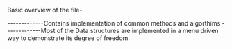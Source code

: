 Basic overview of the file-

-------------Contains implementation of common methods and algorthims
-------------Most of the Data structures are implemented in a menu driven way to demonstrate its degree of freedom.
